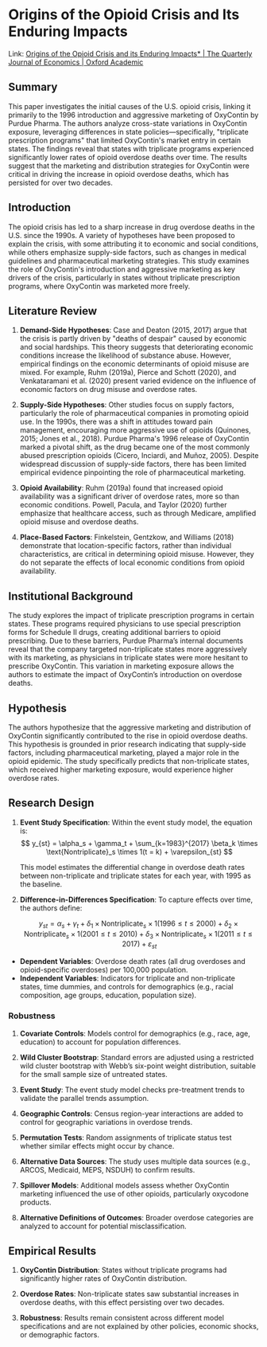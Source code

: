 # Origins of the Opioid Crisis and Its Enduring Impacts

Link: [Origins of the Opioid Crisis and its Enduring Impacts* | The Quarterly Journal of Economics | Oxford Academic](https://academic.oup.com/qje/article/137/2/1139/6427381)

## Summary

This paper investigates the initial causes of the U.S. opioid crisis, linking it primarily to the 1996 introduction and aggressive marketing of OxyContin by Purdue Pharma. The authors analyze cross-state variations in OxyContin exposure, leveraging differences in state policies—specifically, "triplicate prescription programs" that limited OxyContin's market entry in certain states. The findings reveal that states with triplicate programs experienced significantly lower rates of opioid overdose deaths over time. The results suggest that the marketing and distribution strategies for OxyContin were critical in driving the increase in opioid overdose deaths, which has persisted for over two decades.

## Introduction
The opioid crisis has led to a sharp increase in drug overdose deaths in the U.S. since the 1990s. A variety of hypotheses have been proposed to explain the crisis, with some attributing it to economic and social conditions, while others emphasize supply-side factors, such as changes in medical guidelines and pharmaceutical marketing strategies. This study examines the role of OxyContin's introduction and aggressive marketing as key drivers of the crisis, particularly in states without triplicate prescription programs, where OxyContin was marketed more freely.

## Literature Review

1. **Demand-Side Hypotheses**: Case and Deaton (2015, 2017) argue that the crisis is partly driven by "deaths of despair" caused by economic and social hardships. This theory suggests that deteriorating economic conditions increase the likelihood of substance abuse. However, empirical findings on the economic determinants of opioid misuse are mixed. For example, Ruhm (2019a), Pierce and Schott (2020), and Venkataramani et al. (2020) present varied evidence on the influence of economic factors on drug misuse and overdose rates.

2. **Supply-Side Hypotheses**: Other studies focus on supply factors, particularly the role of pharmaceutical companies in promoting opioid use. In the 1990s, there was a shift in attitudes toward pain management, encouraging more aggressive use of opioids (Quinones, 2015; Jones et al., 2018). Purdue Pharma's 1996 release of OxyContin marked a pivotal shift, as the drug became one of the most commonly abused prescription opioids (Cicero, Inciardi, and Muñoz, 2005). Despite widespread discussion of supply-side factors, there has been limited empirical evidence pinpointing the role of pharmaceutical marketing.

3. **Opioid Availability**: Ruhm (2019a) found that increased opioid availability was a significant driver of overdose rates, more so than economic conditions. Powell, Pacula, and Taylor (2020) further emphasize that healthcare access, such as through Medicare, amplified opioid misuse and overdose deaths.

4. **Place-Based Factors**: Finkelstein, Gentzkow, and Williams (2018) demonstrate that location-specific factors, rather than individual characteristics, are critical in determining opioid misuse. However, they do not separate the effects of local economic conditions from opioid availability.

## Institutional Background
The study explores the impact of triplicate prescription programs in certain states. These programs required physicians to use special prescription forms for Schedule II drugs, creating additional barriers to opioid prescribing. Due to these barriers, Purdue Pharma’s internal documents reveal that the company targeted non-triplicate states more aggressively with its marketing, as physicians in triplicate states were more hesitant to prescribe OxyContin. This variation in marketing exposure allows the authors to estimate the impact of OxyContin’s introduction on overdose deaths.

## Hypothesis
The authors hypothesize that the aggressive marketing and distribution of OxyContin significantly contributed to the rise in opioid overdose deaths. This hypothesis is grounded in prior research indicating that supply-side factors, including pharmaceutical marketing, played a major role in the opioid epidemic. The study specifically predicts that non-triplicate states, which received higher marketing exposure, would experience higher overdose rates.

## Research Design

1. **Event Study Specification**:
   Within the event study model, the equation is:
   $$
   y_{st} = \alpha_s + \gamma_t + \sum_{k=1983}^{2017} \beta_k \times \text{Nontriplicate}_s \times 1(t = k) + \varepsilon_{st}
   $$
   
   This model estimates the differential change in overdose death rates between non-triplicate and triplicate states for each year, with 1995 as the baseline.
   
2. **Difference-in-Differences Specification**:
   To capture effects over time, the authors define:
   
   $$
   y_{st} = \alpha_s + \gamma_t + \delta_1 \times \text{Nontriplicate}_s \times 1(1996 \leq t \leq 2000) + \delta_2 \times \text{Nontriplicate}_s \times 1(2001 \leq t \leq 2010) + \delta_3 \times \text{Nontriplicate}_s \times 1(2011 \leq t \leq 2017) + \varepsilon_{st}
   $$
   

- **Dependent Variables**: Overdose death rates (all drug overdoses and opioid-specific overdoses) per 100,000 population.
- **Independent Variables**: Indicators for triplicate and non-triplicate states, time dummies, and controls for demographics (e.g., racial composition, age groups, education, population size).

### Robustness

1. **Covariate Controls**: Models control for demographics (e.g., race, age, education) to account for population differences.

2. **Wild Cluster Bootstrap**: Standard errors are adjusted using a restricted wild cluster bootstrap with Webb’s six-point weight distribution, suitable for the small sample size of untreated states.

3. **Event Study**: The event study model checks pre-treatment trends to validate the parallel trends assumption.

4. **Geographic Controls**: Census region-year interactions are added to control for geographic variations in overdose trends.

5. **Permutation Tests**: Random assignments of triplicate status test whether similar effects might occur by chance.

6. **Alternative Data Sources**: The study uses multiple data sources (e.g., ARCOS, Medicaid, MEPS, NSDUH) to confirm results.

7. **Spillover Models**: Additional models assess whether OxyContin marketing influenced the use of other opioids, particularly oxycodone products.

8. **Alternative Definitions of Outcomes**: Broader overdose categories are analyzed to account for potential misclassification.

## Empirical Results

1. **OxyContin Distribution**: States without triplicate programs had significantly higher rates of OxyContin distribution.

2. **Overdose Rates**: Non-triplicate states saw substantial increases in overdose deaths, with this effect persisting over two decades.

3. **Robustness**: Results remain consistent across different model specifications and are not explained by other policies, economic shocks, or demographic factors.
